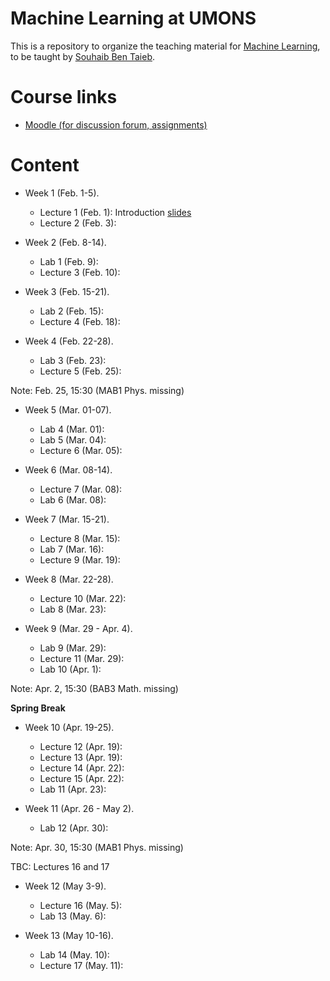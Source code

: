 # Machine Learning at UMONS

This is a repository to organize the teaching material for [Machine Learning](http://applications.umons.ac.be/web/en/pde/2020-2021/aa/S-INFO-256.htm), to be taught by [Souhaib Ben Taieb](http://www.souhaib-bentaieb.com).

# Course links

- [Moodle (for discussion forum, assignments)](https://moodle.umons.ac.be/course/view.php?id=2785)

# Content

<!--- LAST YEAER Lectures: 15 - Labs: 9 (30, 15) --->

<!--- THIS YEAER Lectures: 17 - Labs: 14 (30, 30) --->

- Week 1 (Feb. 1-5). 
  - Lecture 1 (Feb. 1): Introduction [slides](./slides/1-ml-introduction.pdf)
  - Lecture 2 (Feb. 3):

- Week 2 (Feb. 8-14). 
  - Lab 1 (Feb. 9):
  - Lecture 3 (Feb. 10):
  
- Week 3 (Feb. 15-21).
  - Lab 2 (Feb. 15):
  - Lecture 4 (Feb. 18):

- Week 4 (Feb. 22-28).
  - Lab 3 (Feb. 23):
  - Lecture 5 (Feb. 25):

Note: Feb. 25, 15:30 (MAB1 Phys. missing)

- Week 5 (Mar. 01-07).
  - Lab 4 (Mar. 01):
  - Lab 5 (Mar. 04):
  - Lecture 6 (Mar. 05):

- Week 6 (Mar. 08-14).
  - Lecture 7 (Mar. 08):
  - Lab 6 (Mar. 08):

- Week 7 (Mar. 15-21).
  - Lecture 8 (Mar. 15):
  - Lab 7 (Mar. 16):
  - Lecture 9 (Mar. 19):

- Week 8 (Mar. 22-28).
  - Lecture 10 (Mar. 22):
  - Lab 8 (Mar. 23):

- Week 9 (Mar. 29 - Apr. 4).
  - Lab 9 (Mar. 29):
  - Lecture 11 (Mar. 29):
  - Lab 10 (Apr. 1):

Note: Apr. 2, 15:30 (BAB3 Math. missing)

**Spring Break**

- Week 10 (Apr. 19-25).
  - Lecture 12 (Apr. 19):
  - Lecture 13 (Apr. 19):
  - Lecture 14 (Apr. 22):
  - Lecture 15 (Apr. 22):
  - Lab 11 (Apr. 23):


- Week 11 (Apr. 26 - May 2).
  - Lab 12 (Apr. 30):

Note: Apr. 30, 15:30 (MAB1 Phys. missing)

TBC: Lectures 16 and 17

- Week 12 (May 3-9).
  - Lecture 16 (May. 5):
  - Lab 13 (May. 6):

- Week 13 (May 10-16).
  - Lab 14 (May. 10):
  - Lecture 17 (May. 11):


